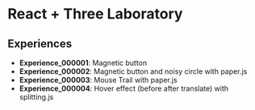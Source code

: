 # React + Three Laboratory

## Experiences

* **Experience_000001**: Magnetic button
* **Experience_000002**: Magnetic button and noisy circle with paper.js
* **Experience_000003**: Mouse Trail with paper.js
* **Experience_000004**: Hover effect (before after translate) with splitting.js
